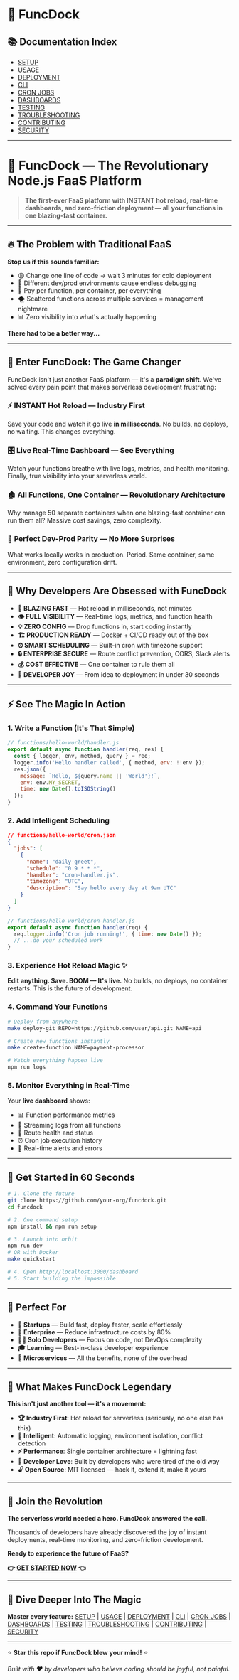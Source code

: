 # 🚀 FuncDock

## 📚 Documentation Index

- [SETUP](SETUP_README.md)
- [USAGE](USAGE_README.md)
- [DEPLOYMENT](DEPLOYMENT_README.md)
- [CLI](CLI_README.md)
- [CRON JOBS](CRONJOBS_README.md)
- [DASHBOARDS](DASHBOARDS_README.md)
- [TESTING](TESTING_README.md)
- [TROUBLESHOOTING](TROUBLESHOOTING_README.md)
- [CONTRIBUTING](CONTRIBUTING_README.md)
- [SECURITY](SECURITY_README.md)

---

# 🚀 FuncDock — The Revolutionary Node.js FaaS Platform

> **The first-ever FaaS platform with INSTANT hot reload, real-time dashboards, and zero-friction deployment — all your functions in one blazing-fast container.**

---

## 🔥 The Problem with Traditional FaaS

**Stop us if this sounds familiar:**
- 😩 Change one line of code → wait 3 minutes for cold deployment
- 🐌 Different dev/prod environments cause endless debugging
- 💸 Pay per function, per container, per everything
- 🌪️ Scattered functions across multiple services = management nightmare
- 📊 Zero visibility into what's actually happening

**There had to be a better way...**

---

## 🤯 Enter FuncDock: The Game Changer

FuncDock isn't just another FaaS platform — it's a **paradigm shift**. We've solved every pain point that makes serverless development frustrating:

### ⚡️ **INSTANT Hot Reload** — Industry First
Save your code and watch it go live **in milliseconds**. No builds, no deploys, no waiting. This changes everything.

### 🎛️ **Live Real-Time Dashboard** — See Everything
Watch your functions breathe with live logs, metrics, and health monitoring. Finally, true visibility into your serverless world.

### 🏠 **All Functions, One Container** — Revolutionary Architecture
Why manage 50 separate containers when one blazing-fast container can run them all? Massive cost savings, zero complexity.

### 🔄 **Perfect Dev-Prod Parity** — No More Surprises
What works locally works in production. Period. Same container, same environment, zero configuration drift.

---

## 🎯 Why Developers Are Obsessed with FuncDock

- **🚀 BLAZING FAST** — Hot reload in milliseconds, not minutes
- **👁️ FULL VISIBILITY** — Real-time logs, metrics, and function health
- **💡 ZERO CONFIG** — Drop functions in, start coding instantly
- **🏗️ PRODUCTION READY** — Docker + CI/CD ready out of the box
- **⏰ SMART SCHEDULING** — Built-in cron with timezone support
- **🔒 ENTERPRISE SECURE** — Route conflict prevention, CORS, Slack alerts
- **💰 COST EFFECTIVE** — One container to rule them all
- **🎨 DEVELOPER JOY** — From idea to deployment in under 30 seconds

---

## ⚡️ See The Magic In Action

### 1. Write a Function (It's That Simple)

```js
// functions/hello-world/handler.js
export default async function handler(req, res) {
  const { logger, env, method, query } = req;
  logger.info('Hello handler called', { method, env: !!env });
  res.json({
    message: `Hello, ${query.name || 'World'}!`,
    env: env.MY_SECRET,
    time: new Date().toISOString()
  });
}
```

### 2. Add Intelligent Scheduling

```json
// functions/hello-world/cron.json
{
  "jobs": [
    {
      "name": "daily-greet",
      "schedule": "0 9 * * *",
      "handler": "cron-handler.js",
      "timezone": "UTC",
      "description": "Say hello every day at 9am UTC"
    }
  ]
}
```

```js
// functions/hello-world/cron-handler.js
export default async function handler(req) {
  req.logger.info('Cron job running!', { time: new Date() });
  // ...do your scheduled work
}
```

### 3. Experience Hot Reload Magic ✨

**Edit anything. Save. BOOM — It's live.** No builds, no deploys, no container restarts. This is the future of development.

### 4. Command Your Functions

```bash
# Deploy from anywhere
make deploy-git REPO=https://github.com/user/api.git NAME=api

# Create new functions instantly  
make create-function NAME=payment-processor

# Watch everything happen live
npm run logs
```

### 5. Monitor Everything in Real-Time

Your **live dashboard** shows:
- 📊 Function performance metrics
- 📝 Streaming logs from all functions
- 🔄 Route health and status
- ⏰ Cron job execution history
- 🚨 Real-time alerts and errors


---

## 🏁 Get Started in 60 Seconds

```bash
# 1. Clone the future
git clone https://github.com/your-org/funcdock.git
cd funcdock

# 2. One command setup
npm install && npm run setup

# 3. Launch into orbit
npm run dev
# OR with Docker
make quickstart

# 4. Open http://localhost:3000/dashboard
# 5. Start building the impossible
```

---

## 🎯 Perfect For

- **🚀 Startups** — Build fast, deploy faster, scale effortlessly
- **🏢 Enterprise** — Reduce infrastructure costs by 80%
- **👨‍💻 Solo Developers** — Focus on code, not DevOps complexity
- **🎓 Learning** — Best-in-class developer experience
- **🔄 Microservices** — All the benefits, none of the overhead

---

## 💎 What Makes FuncDock Legendary

**This isn't just another tool — it's a movement:**

- **🏆 Industry First**: Hot reload for serverless (seriously, no one else has this)
- **🧠 Intelligent**: Automatic logging, environment isolation, conflict detection
- **⚡ Performance**: Single container architecture = lightning fast
- **🎨 Developer Love**: Built by developers who were tired of the old way
- **🔓 Open Source**: MIT licensed — hack it, extend it, make it yours

---

## 🌟 Join the Revolution

**The serverless world needed a hero. FuncDock answered the call.**

Thousands of developers have already discovered the joy of instant deployments, real-time monitoring, and zero-friction development.

**Ready to experience the future of FaaS?**

**👉 [GET STARTED NOW](SETUP_README.md) 👈**

---

## 📖 Dive Deeper Into The Magic

**Master every feature:**
[SETUP](SETUP_README.md) | [USAGE](USAGE_README.md) | [DEPLOYMENT](DEPLOYMENT_README.md) | [CLI](CLI_README.md) | [CRON JOBS](CRONJOBS_README.md) | [DASHBOARDS](DASHBOARDS_README.md) | [TESTING](TESTING_README.md) | [TROUBLESHOOTING](TROUBLESHOOTING_README.md) | [CONTRIBUTING](CONTRIBUTING_README.md) | [SECURITY](SECURITY_README.md)

---

⭐ **Star this repo if FuncDock blew your mind!** ⭐

*Built with ❤️ by developers who believe coding should be joyful, not painful.*
